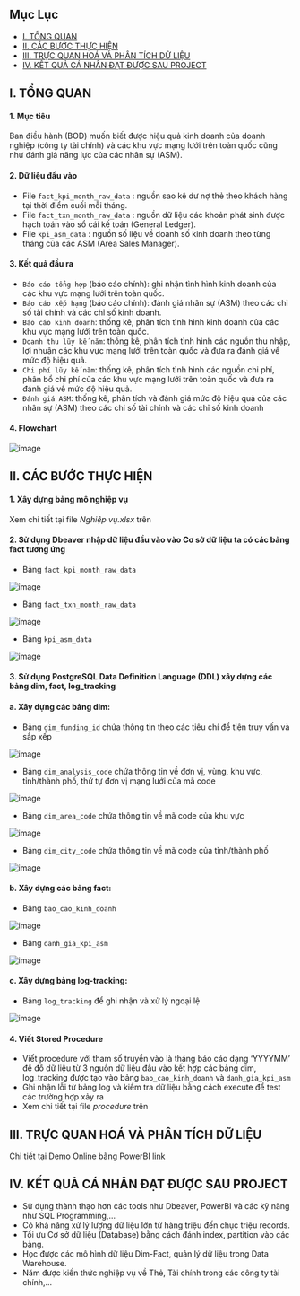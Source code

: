 
## Mục Lục
- [I. TỔNG QUAN](#i-tong-quan)
- [II. CÁC BƯỚC THỰC HIỆN](#ii-cac-buoc-thuc-hien)
- [III. TRỰC QUAN HOÁ VÀ PHÂN TÍCH DỮ LIỆU](#iii-truc-quan-hoa-va-phan-tich-du-lieu)
- [IV. KẾT QUẢ CÁ NHÂN ĐẠT ĐƯỢC SAU PROJECT](#iv-ket-qua-ca-nhan-dat-duoc-sau-project)



## I. TỔNG QUAN
#### 1.	Mục tiêu
Ban điều hành (BOD) muốn biết được hiệu quả kinh doanh của doanh nghiệp (công ty tài chính) và các khu vực mạng lưới trên toàn quốc cũng như đánh giá năng lực của các nhân sự (ASM).
#### 2.	Dữ liệu đầu vào
-	File `fact_kpi_month_raw_data` : nguồn sao kê dư nợ thẻ theo khách hàng tại thời điểm cuối mỗi tháng.
-	File `fact_txn_month_raw_data` : nguồn dữ liệu các khoản phát sinh được hạch toán vào sổ cái kế toán (General Ledger).
-	File `kpi_asm_data` : nguồn số liệu về doanh số kinh doanh theo từng tháng của các ASM (Area Sales Manager).
#### 3.	Kết quả đầu ra
-	`Báo cáo tổng hợp` (báo cáo chính): ghi nhận tình hình kinh doanh của các khu vực mạng lưới trên toàn quốc.
-	`Báo cáo xếp hạng` (báo cáo chính): đánh giá nhân sự (ASM) theo các chỉ số tài chính và các chỉ số kinh doanh.
-	`Báo cáo kinh doanh`: thống kê, phân tích tình hình kinh doanh của các khu vực mạng lưới trên toàn quốc.
-	`Doanh thu lũy kế năm`: thống kê, phân tích tình hình các nguồn thu nhập, lợi nhuận các khu vực mạng lưới trên toàn quốc và đưa ra đánh giá về mức độ hiệu quả.
-	`Chi phí lũy kế năm`: thống kê, phân tích tình hình các nguồn chi phí, phân bổ chi phí của các khu vực mạng lưới trên toàn quốc và đưa ra đánh giá về mức độ hiệu quả.
-	`Đánh giá ASM`: thống kê, phân tích và đánh giá mức độ hiệu quả của các nhân sự (ASM) theo các chỉ số tài chính và các chỉ số kinh doanh
#### 4. Flowchart
![image](https://github.com/voxuandat/Regions-Business-Performance-ASM-Capacity-Assessment-Report-vietnamese/blob/main/Assets/flowchart.png?raw=true)

## II.	CÁC BƯỚC THỰC HIỆN
#### 1.	Xây dựng bảng mô nghiệp vụ 
Xem chi tiết tại file *Nghiệp vụ.xlsx* trên

#### 2.	Sử dụng Dbeaver nhập dữ liệu đầu vào vào Cơ sở dữ liệu ta có các bảng fact tương ứng
- Bảng `fact_kpi_month_raw_data`
  
![image](https://github.com/voxuandat/Regions-Business-Performance-ASM-Capacity-Assessment-Report-vietnamese/blob/main/Assets/fact_kpi_month_raw_data.JPG?raw=true)
- Bảng `fact_txn_month_raw_data`
  
![image](https://github.com/voxuandat/Regions-Business-Performance-ASM-Capacity-Assessment-Report-vietnamese/blob/main/Assets/fact_txn_month_raw_data.JPG?raw=true)
- Bảng `kpi_asm_data`
  
![image](https://github.com/voxuandat/Regions-Business-Performance-ASM-Capacity-Assessment-Report-vietnamese/blob/main/Assets/kpi_asm_data.JPG?raw=true)

#### 3. Sử dụng PostgreSQL Data Definition Language (DDL) xây dựng các bảng dim, fact, log_tracking
#### a.	Xây dựng các bảng dim:
-	Bảng `dim_funding_id` chứa thông tin theo các tiêu chí để tiện truy vấn và sắp xếp
  
![image](https://github.com/voxuandat/Regions-Business-Performance-ASM-Capacity-Assessment-Report-vietnamese/blob/main/Assets/dim_funding_id.jpg?raw=true)
-	Bảng `dim_analysis_code` chứa thông tin về đơn vị, vùng, khu vực, tỉnh/thành phố, thứ tự đơn vị mạng lưới của mã code
  
![image](https://github.com/voxuandat/Regions-Business-Performance-ASM-Capacity-Assessment-Report-vietnamese/blob/main/Assets/dim_analysis_code.jpg?raw=true)
-	Bảng `dim_area_code` chứa thông tin về mã code của khu vực
  
![image](https://github.com/voxuandat/Regions-Business-Performance-ASM-Capacity-Assessment-Report-vietnamese/blob/main/Assets/dim_area_code.jpg?raw=true)
- Bảng `dim_city_code` chứa thông tin về mã code của tỉnh/thành phố

![image](https://github.com/voxuandat/Regions-Business-Performance-ASM-Capacity-Assessment-Report-vietnamese/blob/main/Assets/dim_city_code.jpg?raw=true)
#### b.	Xây dựng các bảng fact:
- Bảng `bao_cao_kinh_doanh`
  
![image](https://github.com/voxuandat/Regions-Business-Performance-ASM-Capacity-Assessment-Report-vietnamese/blob/main/Assets/ket_qua_kinh_doanh.jpg?raw=true)
- Bảng `danh_gia_kpi_asm`

![image](https://github.com/voxuandat/Regions-Business-Performance-ASM-Capacity-Assessment-Report-vietnamese/blob/main/Assets/danh_gia_kpi_asm.jpg?raw=true)
#### c.	Xây dựng bảng log-tracking:
- Bảng `log_tracking` để ghi nhận và xử lý ngoại lệ
  
![image](https://github.com/voxuandat/Regions-Business-Performance-ASM-Capacity-Assessment-Report-vietnamese/blob/main/Assets/log_tracking.jpg?raw=true)

#### 4. Viết Stored Procedure
-	Viết procedure với tham số truyền vào là tháng báo cáo dạng ‘YYYYMM’ để đổ dữ liệu từ 3 nguồn dữ liệu đầu vào kết hợp các bảng dim, log_tracking được tạo vào bảng `bao_cao_kinh_doanh` và `danh_gia_kpi_asm`
- Ghi nhận lỗi từ bảng log và kiểm tra dữ liệu bằng cách execute để test các trường hợp xảy ra
- Xem chi tiết tại file *procedure* trên

## III.	TRỰC QUAN HOÁ VÀ PHÂN TÍCH DỮ LIỆU
Chi tiết tại Demo Online bằng PowerBI [link](https://app.powerbi.com/view?r=eyJrIjoiMDljNmJkMzEtZjk4NS00ZDljLThjM2EtNTEyNWEzOTllMzI2IiwidCI6IjZhYzJhZDA2LTY5MmMtNDY2My1iN2FmLWE5ZmYyYTg2NmQwYyIsImMiOjEwfQ%3D%3D)

## IV. KẾT QUẢ CÁ NHÂN ĐẠT ĐƯỢC SAU PROJECT
- Sử dụng thành thạo hơn các tools như Dbeaver, PowerBI và các kỹ năng như SQL Programming,...
- Có khả năng xử lý lượng dữ liệu lớn từ hàng triệu đến chục triệu records.
- Tối ưu Cơ sở dữ liệu (Database) bằng cách đánh index, partition vào các bảng.
- Học được các mô hình dữ liệu Dim-Fact, quản lý dữ liệu trong Data Warehouse.
- Năm được kiến thức nghiệp vụ về Thẻ, Tài chính trong các công ty tài chính,...
